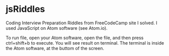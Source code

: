 # jsRiddles
Coding Interview Preparation Riddles from FreeCodeCamp site I solved.
I used JavaScript on Atom software (see Atom.io).

To run file, open your Atom software, open the file, and then press ctrl+shift+b to execute.
You will see result on terminal.
The terminal is inside the Atom software, at the buttom of the screen.
 

